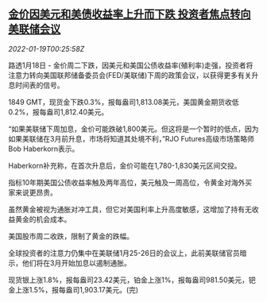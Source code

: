 <!--1642552262000-->
[金价因美元和美债收益率上升而下跌 投资者焦点转向美联储会议](https://cn.reuters.com/article/global-precious-metals-0118-tues-idCNKBS2JT015)
------

<div><i>2022-01-19T00:25:58Z</i></div><p>路透1月18日 - 金价周二下跌，因美元和美国公债收益率(殖利率)走强，投资者将注意力转向美国联邦储备委员会(FED/美联储)下周的政策会议，以获得更多有关升息时间表的信号。</p><p>1849 GMT，现货金下跌0.3%，报每盎司1,813.08美元，美国黄金期货收低0.2%，报每盎司1,812.40美元。</p><p>“如果美联储下周加息，金价可能跌破1,800美元。但这将是一个暂时的低点，因为如果美联储在3月前升息，市场将知道其处境不利，”RJO Futures高级市场策略师Bob Haberkorn表示。</p><p>Haberkorn补充称，在首次升息后，金价可能在1,780-1,830美元区间交投。</p><p>指标10年期美国公债收益率触及两年高位，美元触及一周高位，令黄金对海外买家来说更昂贵。</p><p>虽然黄金被视为通胀对冲工具，但它对美国利率上升高度敏感，这增加了持有无收益黄金的机会成本。</p><p>美国股市周二收跌，限制了黄金的跌幅。</p><p>全球投资者的注意力仍集中在美联储1月25-26日的会议上，此前美联储官员暗示，他们将在3月开始加息以遏制通胀。</p><p>现货银上涨1.8%，报每盎司23.42美元，铂金上涨1%，报每盎司981.50美元，钯金上涨1.5%，报每盎司1,903.17美元。(完)</p>
